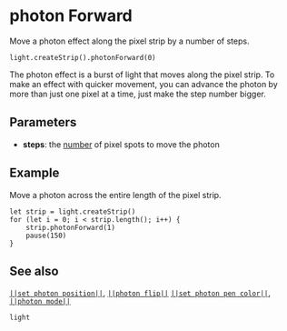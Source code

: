 # photon Forward

Move a photon effect along the pixel strip by a number of steps.

```sig
light.createStrip().photonForward(0)
```

The photon effect is a burst of light that moves along the pixel strip. To make
an effect with quicker movement, you can advance the photon by more than just
one pixel at a time, just make the step number bigger.

## Parameters

* **steps**: the [number](/types/number) of pixel spots to move the photon

## Example

Move a photon across the entire length of the pixel strip.

```blocks
let strip = light.createStrip()
for (let i = 0; i < strip.length(); i++) {
    strip.photonForward(1)
    pause(150)
}
```
## See also

[``||set photon position||``](/reference/light/neopixelstrip/set-photon-position),
[``||photon flip||``](/reference/light/neopixelstrip/photon-flip)
[``||set photon pen color||``](/reference/light/neopixelstrip/set-photon-pen-color),
[``||photon mode||``](/reference/light/neopixelstrip/set-photon-mode)

```package
light
```


